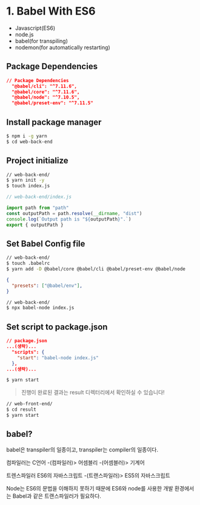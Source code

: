 # 1. Babel With ES6

- Javascript(ES6)  
- node.js  
- babel(for transpiling)  
- nodemon(for automatically restarting)  

## Package Dependencies

```json
// Package Dependencies
  "@babel/cli": "^7.11.6",
  "@babel/core": "^7.11.6",
  "@babel/node": "^7.10.5",
  "@babel/preset-env": "^7.11.5"
```

## Install package manager

```bash
$ npm i -g yarn  
$ cd web-back-end  
```

## Project initialize  

```bash
// web-back-end/  
$ yarn init -y  
$ touch index.js  
```

```javascript
// web-back-end/index.js

import path from "path"  
const outputPath = path.resolve(__dirname, "dist")  
console.log(`Output path is "${outputPath}".`)  
export { outputPath }  
```

## Set Babel Config file  

```bash  
// web-back-end/  
$ touch .babelrc  
$ yarn add -D @babel/core @babel/cli @babel/preset-env @babel/node  
```

```json
{  
  "presets": ["@babel/env"],  
}  
```

```bash
// web-back-end/  
$ npx babel-node index.js  
```

## Set script to package.json

```json
// package.json
...(생략)...  
  "scripts": {
    "start": "babel-node index.js"  
  },
...(생략)...  
```

```bash
$ yarn start
```

> 진행이 완료된 결과는 result 디렉터리에서 확인하실 수 있습니다!

```bash
// web-front-end/  
$ cd result
$ yarn start
```

## babel?

babel은 transpiler의 일종이고, transpiler는 compiler의 일종이다. 

컴파일러는 C언어 -(컴파일러)> 어셈블리 -(어셈블러)> 기계어

트렌스파일러 ES6의 자바스크립트 -(트랜스파일러)> ES5의 자바스크립트

Node는 ES6의 문법을 이해하지 못하기 때문에 ES6와 node를 사용한 개발 환경에서는 Babel과 같은 트랜스파일러가 필요하다.